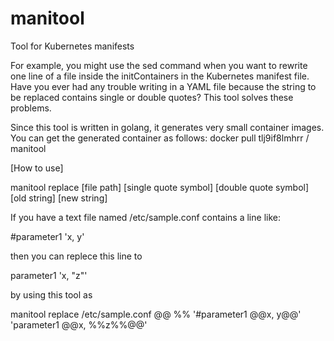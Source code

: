 # manitool
Tool for Kubernetes manifests

For example, you might use the sed command when you want to rewrite one line of a file inside the initContainers in the Kubernetes manifest file. Have you ever had any trouble writing in a YAML file because the string to be replaced contains single or double quotes?
This tool solves these problems.

Since this tool is written in golang, it generates very small container images.
You can get the generated container as follows:
docker pull tlj9if8lmhrr / manitool

[How to use]

manitool replace [file path] [single quote symbol] [double quote symbol] [old string] [new string]

If you have a text file named /etc/sample.conf contains a line like:

#parameter1 'x, y'

then you can replece this line to

parameter1 'x, "z"'

by using this tool as

manitool replace /etc/sample.conf @@ %% '#parameter1 @@x, y@@' 'parameter1 @@x, %%z%%@@'
